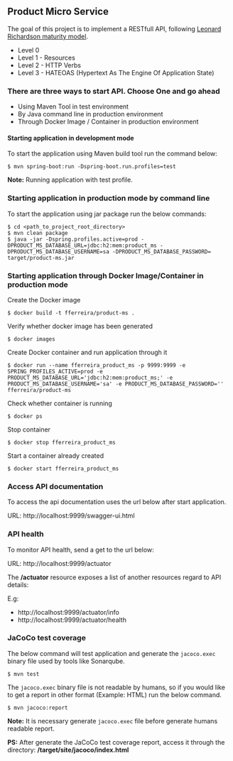## Product Micro Service

The goal of this project is to implement a RESTfull API, following [Leonard Richardson maturity model](https://martinfowler.com/articles/richardsonMaturityModel.html). 

* Level 0
* Level 1 - Resources
* Level 2 - HTTP Verbs 
* Level 3 - HATEOAS (Hypertext As The Engine Of Application State)

### There are three ways to start API. Choose One and go ahead
* Using Maven Tool in test environment
* By Java command line in production environment
* Through Docker Image / Container in production environment

#### Starting application in development mode
To start the application using Maven build tool run the command below:

```console
$ mvn spring-boot:run -Dspring-boot.run.profiles=test
```

**Note:** Running application with test profile. 

### Starting application in production mode by command line
To start the application using jar package run the below commands:

```console
$ cd <path_to_project_root_directory>
$ mvn clean package
$ java -jar -Dspring.profiles.active=prod -DPRODUCT_MS_DATABASE_URL=jdbc:h2:mem:product_ms -DPRODUCT_MS_DATABASE_USERNAME=sa -DPRODUCT_MS_DATABASE_PASSWORD=  target/product-ms.jar
```

### Starting application through Docker Image/Container in production mode
Create the Docker image
```console
$ docker build -t fferreira/product-ms .
```

Verify whether docker image has been generated
```console
$ docker images
```

Create Docker container and run application through it
```console
$ docker run --name fferreira_product_ms -p 9999:9999 -e SPRING_PROFILES_ACTIVE=prod -e PRODUCT_MS_DATABASE_URL='jdbc:h2:mem:product_ms;' -e PRODUCT_MS_DATABASE_USERNAME='sa' -e PRODUCT_MS_DATABASE_PASSWORD='' fferreira/product-ms
```

Check whether container is running
```console
$ docker ps
```

Stop container
```console
$ docker stop fferreira_product_ms
```

Start a container already created
```console
$ docker start fferreira_product_ms
```

### Access API documentation 
To access the api documentation uses the url below after start application.

URL: http://localhost:9999/swagger-ui.html


### API health

To monitor API health, send a get to the url below:

URL: http://localhost:9999/actuator

The **/actuator** resource exposes a list of another resources regard to API details:

E.g:
* http://localhost:9999/actuator/info
* http://localhost:9999/actuator/health


### JaCoCo test coverage

The below command will test application and generate the `jacoco.exec` binary file used by tools like Sonarqube.

```console
$ mvn test
```

The `jacoco.exec` binary file is not readable by humans, so if you would like to get a report in other format (Example: HTML) run the below command.
```console
$ mvn jacoco:report
```
**Note:** It is necessary generate `jacoco.exec` file before generate humans readable report.

**PS:** After generate the JaCoCo test coverage report, access it through the directory: **<project>/target/site/jacoco/index.html**